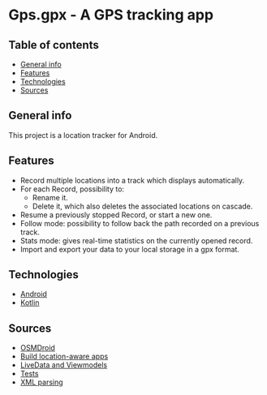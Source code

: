 # Gps.gpx - A GPS tracking app

## Table of contents
* [General info](#General-info)
* [Features](#Features)
* [Technologies](#Technologies)
* [Sources](#Sources)

## General info
This project is a location tracker for Android.

## Features

* Record multiple locations into a track which displays automatically.
* For each Record, possibility to:
  * Rename it.
  * Delete it, which also deletes the associated locations on cascade.
* Resume a previously stopped Record, or start a new one.
* Follow mode: possibility to follow back the path recorded on a previous track.
* Stats mode: gives real-time statistics on the currently opened record.
* Import and export your data to your local storage in a gpx format.

## Technologies
* [Android](https://www.android.com/)
* [Kotlin](https://kotlinlang.org/)

## Sources
* [OSMDroid](https://github.com/osmdroid/osmdroid)
* [Build location-aware apps](https://developer.android.com/training/location)
* [LiveData and Viewmodels](https://developer.android.com/codelabs/android-training-livedata-viewmodel#0)
* [Tests](https://developer.android.com/codelabs/advanced-android-kotlin-training-testing-basics)
* [XML parsing](https://developer.android.com/training/basics/network-ops/xml)
